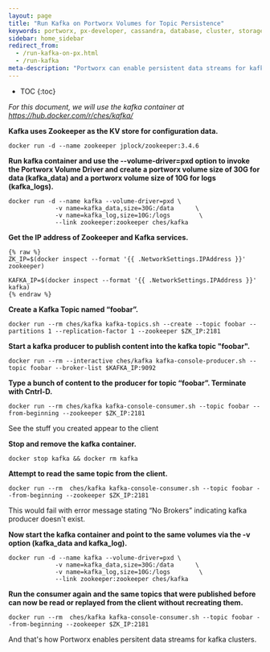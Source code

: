 ```yaml
---
layout: page
title: "Run Kafka on Portworx Volumes for Topic Persistence"
keywords: portworx, px-developer, cassandra, database, cluster, storage
sidebar: home_sidebar
redirect_from:
  - /run-kafka-on-px.html
  - /run-kafka
meta-description: "Portworx can enable persistent data streams for kafka clusters. To learn how with these steps and tips, try it for yourself today!"
---
```


* TOC
{:toc}

*For this document, we will use the kafka container at https://hub.docker.com/r/ches/kafka/*

**Kafka uses Zookeeper as the KV store for configuration data.**

```
docker run -d --name zookeeper jplock/zookeeper:3.4.6
```

**Run kafka container and use the --volume-driver=pxd option to invoke the Portworx Volume Driver and create a portworx volume size of 30G for data (kafka_data) and a portworx volume size of 10G for logs (kafka_logs).**

```
docker run -d --name kafka --volume-driver=pxd \
             -v name=kafka_data,size=30G:/data      \
             -v name=kafka_log,size=10G:/logs        \
             --link zookeeper:zookeeper ches/kafka
```
**Get the IP address of Zookeeper and Kafka services.**

```
{% raw %}
ZK_IP=$(docker inspect --format '{{ .NetworkSettings.IPAddress }}' zookeeper)

KAFKA_IP=$(docker inspect --format '{{ .NetworkSettings.IPAddress }}' kafka)
{% endraw %}
```

**Create a Kafka Topic named “foobar”.**

```
docker run --rm ches/kafka kafka-topics.sh --create --topic foobar --partitions 1 --replication-factor 1 --zookeeper $ZK_IP:2181
```

**Start a kafka producer to publish content into the kafka topic "foobar".**

```
docker run --rm --interactive ches/kafka kafka-console-producer.sh --topic foobar --broker-list $KAFKA_IP:9092
```
**Type a bunch of content to the producer for topic “foobar”.   Terminate with Cntrl-D.**

```
docker run --rm ches/kafka kafka-console-consumer.sh --topic foobar --from-beginning --zookeeper $ZK_IP:2181
```
See the stuff you created appear to the client

**Stop and remove the kafka container.**

```
docker stop kafka && docker rm kafka    
```

**Attempt to read the same topic from the client.**

```
docker run --rm  ches/kafka kafka-console-consumer.sh --topic foobar --from-beginning --zookeeper $ZK_IP:2181                 
```

This would fail with error message stating “No Brokers” indicating kafka producer doesn't exist.

**Now start the kafka container and point to the same volumes via the -v option (kafka_data and kafka_log).**

```
docker run -d --name kafka --volume-driver=pxd \
             -v name=kafka_data,size=30G:/data      \
             -v name=kafka_log,size=10G:/logs        \
             --link zookeeper:zookeeper ches/kafka
```
**Run the consumer again and the same topics that were published before can now be read or replayed from the client without recreating them.**

```
docker run --rm  ches/kafka kafka-console-consumer.sh --topic foobar --from-beginning --zookeeper $ZK_IP:2181
```

And that's how Portworx enables persitent data streams for kafka clusters.



